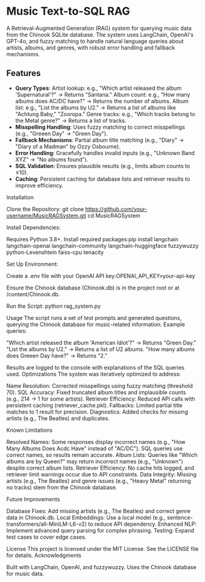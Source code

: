 # **Music Text-to-SQL RAG**
A Retrieval-Augmented Generation (RAG) system for querying music data from the Chinook SQLite database. The system uses LangChain, OpenAI's GPT-4o, and fuzzy matching to handle natural language queries about artists, albums, and genres, with robust error handling and fallback mechanisms.

## Features
- **Query Types**:
Artist lookup: e.g., "Which artist released the album 'Supernatural'?" → Returns "Santana."
Album count: e.g., "How many albums does AC/DC have?" → Returns the number of albums.
Album list: e.g., "List the albums by U2." → Returns a list of albums like "Achtung Baby," "Zooropa."
Genre tracks: e.g., "Which tracks belong to the Metal genre?" → Returns a list of tracks.
- **Misspelling Handling**: Uses fuzzy matching to correct misspellings (e.g., "Greeen Day" → "Green Day").
- **Fallback Mechanisms**: Partial album title matching (e.g., "Diary" → "Diary of a Madman" by Ozzy Osbourne).
- **Error Handling**: Gracefully handles invalid inputs (e.g., "Unknown Band XYZ" → "No albums found").
- **SQL Validation**: Ensures plausible results (e.g., limits album counts to ≤10).
- **Caching**: Persistent caching for database lists and retriever results to improve efficiency.

Installation

Clone the Repository:
git clone https://github.com/your-username/MusicRAGSystem.git
cd MusicRAGSystem


Install Dependencies:

Requires Python 3.8+.
Install required packages:pip install langchain langchain-openai langchain-community langchain-huggingface fuzzywuzzy python-Levenshtein faiss-cpu tenacity




Set Up Environment:

Create a .env file with your OpenAI API key:OPENAI_API_KEY=your-api-key


Ensure the Chinook database (Chinook.db) is in the project root or at /content/Chinook.db.


Run the Script:
python rag_system.py



Usage
The script runs a set of test prompts and generated questions, querying the Chinook database for music-related information. Example queries:

"Which artist released the album 'American Idiot'?" → Returns "Green Day."
"List the albums by U2." → Returns a list of U2 albums.
"How many albums does Greeen Day have?" → Returns "2."

Results are logged to the console with explanations of the SQL queries used.
Optimizations
The system was iteratively optimized to address:

Name Resolution: Corrected misspellings using fuzzy matching (threshold 70).
SQL Accuracy: Fixed truncated album titles and implausible counts (e.g., 214 → 1 for some artists).
Retriever Efficiency: Reduced API calls with persistent caching (retriever_cache.pkl).
Fallbacks: Limited partial title matches to 1 result for precision.
Diagnostics: Added checks for missing artists (e.g., The Beatles) and duplicates.

Known Limitations

Resolved Names: Some responses display incorrect names (e.g., "How Many Albums Does Acdc Have" instead of "AC/DC"). SQL queries use correct names, so results remain accurate.
Album Lists: Queries like "Which albums are by Queen?" may return incorrect names (e.g., "Unknown") despite correct album lists.
Retriever Efficiency: No cache hits logged, and retriever limit warnings occur due to API constraints.
Data Integrity: Missing artists (e.g., The Beatles) and genre issues (e.g., "Heavy Metal" returning no tracks) stem from the Chinook database.

Future Improvements

Database Fixes: Add missing artists (e.g., The Beatles) and correct genre data in Chinook.db.
Local Embeddings: Use a local model (e.g., sentence-transformers/all-MiniLM-L6-v2) to reduce API dependency.
Enhanced NLP: Implement advanced query parsing for complex phrasing.
Testing: Expand test cases to cover edge cases.

License
This project is licensed under the MIT License. See the LICENSE file for details.
Acknowledgments

Built with LangChain, OpenAI, and fuzzywuzzy.
Uses the Chinook database for music data.
